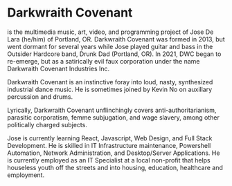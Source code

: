 # Darkwraith Covenant 
is the multimedia music, art, video, and programming project of Jose De Lara (he/him) of Portland, OR. Darkwraith Covenant was formed in 2013, but went dormant for several years while Jose played guitar and bass in the Outsider Hardcore band, Drunk Dad (Portland, OR). In 2021, DWC began to re-emerge, but as a satirically evil faux corporation under the name Darkwraith Covenant Industries Inc.

Darkwraith Covenant is an instinctive foray into loud, nasty, synthesized industrial dance music. He is sometimes joined by Kevin No on auxillary percussion and drums.

Lyrically, Darkwraith Covenant unflinchingly covers anti-authoritarianism, parasitic corporatism, femme subjugation, and wage slavery, among other politically charged subjects.

Jose is currently learning React, Javascript, Web Design, and Full Stack Development.
He is skilled in IT Infrastructure maintenance, Powershell Automation, Network Administration, and Desktop/Server Applications. He is currently employed as an IT Specialist at a local non-profit that helps houseless youth off the streets and into housing, education, healthcare and employment. 

<!--
**darkwraithcovenant/darkwraithcovenant** is a ✨ _special_ ✨ repository because its `README.md` (this file) appears on your GitHub profile.


-->
